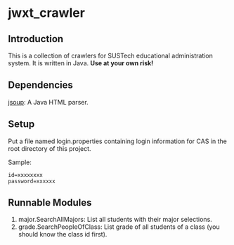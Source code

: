 # jwxt_crawler
## Introduction
This is a collection of crawlers for SUSTech educational administration system. It is written in Java. **Use at your own risk!**

## Dependencies
[jsoup](https://jsoup.org/): A Java HTML parser.

## Setup
Put a file named login.properties containing login information for CAS in the root directory of this project.

Sample:
```properties
id=xxxxxxxx
password=xxxxxx
```

## Runnable Modules
1. major.SearchAllMajors: List all students with their major selections.
2. grade.SearchPeopleOfClass: List grade of all students of a class (you should know the class id first).
